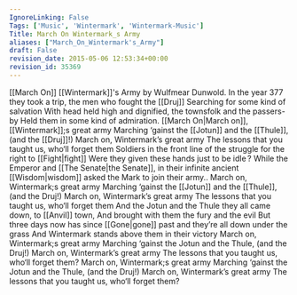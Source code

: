 ```yaml
---
IgnoreLinking: False
Tags: ['Music', 'Wintermark', 'Wintermark-Music']
Title: March On Wintermark_s Army
aliases: ["March_On_Wintermark's_Army"]
draft: False
revision_date: 2015-05-06 12:53:34+00:00
revision_id: 35369
---
```


[[March On]] [[Wintermark]]'s Army by Wulfmear Dunwold.
In the year 377 they took a trip, the men who fought the [[Druj]] 
Searching for some kind of salvation 
With head held high and dignified, the townsfolk and the passers-by 
Held them in some kind of admiration. 
[[March On|March on]], [[Wintermark]];s great army 
Marching ‘gainst the [[Jotun]] and the [[Thule]], (and the [[Druj]]!) 
March on, Wintermark’s great army 
The lessons that you taught us, who‘ll forget them 
Soldiers in the front line of the struggle for the right to [[Fight|fight]] 
Were they given these hands just to be idle ? 
While the Emperor and [[The Senate|the Senate]], in their infinite ancient [[Wisdom|wisdom]] 
asked the Mark to join their army.. 
March on, Wintermark;s great army 
Marching ‘gainst the [[Jotun]] and the [[Thule]], (and the Druj!) 
March on, Wintermark’s great army 
The lessons that you taught us, who‘ll forget them 
And the Jotun and the Thule they all came down, to [[Anvil]] town, 
And brought with them the fury and the evil 
But three days now has since [[Gone|gone]] past and they’re all down under the grass 
And Wintermark stands above them in their victory 
March on, Wintermark;s great army 
Marching ‘gainst the Jotun and the Thule, (and the Druj!) 
March on, Wintermark’s great army 
The lessons that you taught us, who‘ll forget them? 
March on, Wintermark;s great army 
Marching ‘gainst the Jotun and the Thule, (and the Druj!) 
March on, Wintermark’s great army 
The lessons that you taught us, who‘ll forget them?